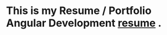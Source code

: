 # This is my Resume / Portfolio Angular Development [resume](https://github.com/angular/angular-cli) .
